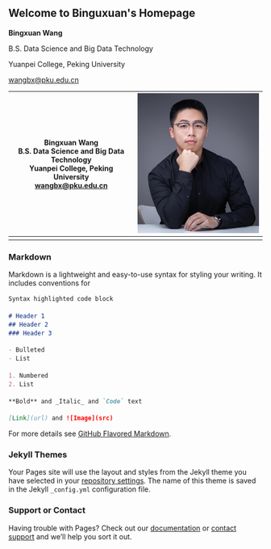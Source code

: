 ## Welcome to Binguxuan's Homepage

**Bingxuan Wang**

B.S. Data Science and Big Data Technology

Yuanpei College, Peking University

wangbx@pku.edu.cn

|**Bingxuan Wang**<br/>B.S. Data Science and Big Data Technology<br/>Yuanpei College, Peking University<br/>wangbx@pku.edu.cn|![photo](pro_small_1.jpg)|
|:-:|:-:|
| | |

### Markdown

Markdown is a lightweight and easy-to-use syntax for styling your writing. It includes conventions for

```markdown
Syntax highlighted code block

# Header 1
## Header 2
### Header 3

- Bulleted
- List

1. Numbered
2. List

**Bold** and _Italic_ and `Code` text

[Link](url) and ![Image](src)
```

For more details see [GitHub Flavored Markdown](https://guides.github.com/features/mastering-markdown/).

### Jekyll Themes

Your Pages site will use the layout and styles from the Jekyll theme you have selected in your [repository settings](https://github.com/DOGEwbx/DOGEwbx.github.io/settings). The name of this theme is saved in the Jekyll `_config.yml` configuration file.

### Support or Contact

Having trouble with Pages? Check out our [documentation](https://help.github.com/categories/github-pages-basics/) or [contact support](https://github.com/contact) and we’ll help you sort it out.
